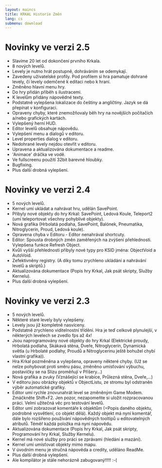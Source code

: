 ```yaml
---
layout: maincs
title: KRKAL Historie Změn
lang: cs
submenu: download
---
```

# Novinky ve verzi 2.5

* Slavíme 20 let od dokončení prvního Krkala.
* 8 nových levelů.
* Levely je nutno hrát postupně, dohráváním se odemykají. 
* Zavedeny uživatelské profily. Pod profilem si hra pamatuje dohrané levely, či levely odemčené k editaci nebo k hraní.
* Změněno hlavní menu hry.
* Do hry přidán příběh s ilustracemi.
* K levelům přidány nápovědné texty.
* Podstatně vylepšena lokalizace do češtiny a angličtiny. Jazyk se dá přepínat v konfiguraci.
* Opraveny chyby, které znemožňovaly běh hry na novějších počítačích a/nebo grafických kartách.
* Vylepšený herní HUD.
* Editor levelů obsahuje nápovědu.
* Vylepšení menu a dialogů v editoru.
* Level properties dialog v editoru.
* Nedohrané levely nejdou otevřít v editoru.
* Upravena a aktualizována dokumentace a readme.
* 'Animace' dráčka ve vodě.
* Ve fullscreenu použití 32bit barevné hloubky.
* Bugfixing.
* Plus další drobná vylepšení.
# Novinky ve verzi 2.4
* 5 nových levelů.
* Kernel umí ukládat a nahrávat hru, udělán SavePoint.
* Přibyly nové objekty do hry Krkal: SavePoint, Ledová Koule, Teleport2 (umí teleportovat všechny pohyblivé objekty).
* Nová grafika (Hrbolatá podlaha, SavePoint, Balónek, Pneumatika, Nitroglycerin, Proud, Ledová koule).
* Opravena chyba v Editoru - Editor nenahrával shortcuty.
* Editor: Spousta drobných změn zaměřených na zvýšení přehlednosti. Vylepšena funkce Refresh Object.
* Kvůli vyšší přehlednosti přibyly nové typy pro KSID jména: ObjectVoid a AutoVoid.
* Zefektivněny registry. (A díky tomu zrychleno ukládání a nahrávání levelů a skriptů.)
* Aktualizována dokumentace (Popis hry Krkal, Jak psát skripty, Služby Kernelu).
* Plus další drobná vylepšení.

# Novinky ve verzi 2.3

* 5 nových levelů.
* Některé staré levely byly vylepšeny.
* Levely jsou již kompletně nasvíceny.
* Podstatně zrychleno viditelnostní třídění. Hra je teď celkově plynulejší, v některých levelech se zvedlo fps až 4x!
* Jsou naprogramovány nové objekty do hry Krkal (Elektrické proudy, Hrbolatá podlaha, Skákavá stěna, Dveře, Nitroglycerín, Dynamická světla (u Hrbolaté podlahy, Proudů a Nitroglycerinu ještě bohužel chybí vlastní grafika)).
* Hra Krkal pozměněna a vylepšena, opraveny některé chyby. (Už se nelze pohybovat proti směru pásu, změněno umísťování výbuchu, postavičky se na Slizu proměňují v Příšery...)
* Nová grafika a zvuky (Vznášející se krabice, Průlezná stěna, Dveře,...)
* V editoru jsou obrázky objektů v ObjectListu, ze stromu byl odstraněn výběr automatické grafiky.
* Editor umí rychle znovunahrát level se změněným Game Modem. Zmáčkněte Shift+F2. Jen pozor, nezapomeňte si uložit rozpracovanou práci. Velmi užitečná věc pro testování levelů.
* Editor umí zobrazovat komentáře k objektům (=Popis daného objektu, podrobné vysvětlení, co objekt dělá). Každý objekt má nyní komentář, dále bylo rozšířeno používání nápovědných tooltipů u editovatelných atributů. Téměř každá položka má nyní nápovědu.
* Aktualizována dokumentace (Popis hry Krkal, Jak psát skripty, Programování hry Krkal, Služby Kernelu).
* Kernel má nové služby pro práci se zprávami (hledání a mazání).
* Kernel umí umísťovat objekty mimo mapu.
* V úvodním menu je stručná nápověda a credity, uděláno ReadMe.
* Plus další drobná vylepšení.
* Ale kompilátor je stále nehorázně zabugovaný!!!!! :-(

